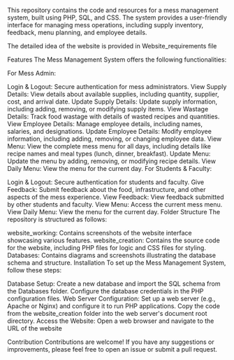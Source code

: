This repository contains the code and resources for a mess management system, built using PHP, SQL, and CSS. The system provides a user-friendly interface for managing mess operations, including supply inventory, feedback, menu planning, and employee details.

The detailed idea of the website is provided in Website_requirements file

Features
The Mess Management System offers the following functionalities:

For Mess Admin:

Login & Logout: Secure authentication for mess administrators.
View Supply Details: View details about available supplies, including quantity, supplier, cost, and arrival date.
Update Supply Details: Update supply information, including adding, removing, or modifying supply items.
View Wastage Details: Track food wastage with details of wasted recipes and quantities.
View Employee Details: Manage employee details, including names, salaries, and designations.
Update Employee Details: Modify employee information, including adding, removing, or changing employee data.
View Menu: View the complete mess menu for all days, including details like recipe names and meal types (lunch, dinner, breakfast).
Update Menu: Update the menu by adding, removing, or modifying recipe details.
View Daily Menu: View the menu for the current day.
For Students & Faculty:

Login & Logout: Secure authentication for students and faculty.
Give Feedback: Submit feedback about the food, infrastructure, and other aspects of the mess experience.
View Feedback: View feedback submitted by other students and faculty.
View Menu: Access the current mess menu.
View Daily Menu: View the menu for the current day.
Folder Structure
The repository is structured as follows:

website_working: Contains screenshots of the website interface showcasing various features.
website_creation: Contains the source code for the website, including PHP files for logic and CSS files for styling.
Databases: Contains diagrams and screenshots illustrating the database schema and structure.
Installation
To set up the Mess Management System, follow these steps:

Database Setup:
Create a new database and import the SQL schema from the Databases folder.
Configure the database credentials in the PHP configuration files.
Web Server Configuration:
Set up a web server (e.g., Apache or Nginx) and configure it to run PHP applications.
Copy the code from the website_creation folder into the web server's document root directory.
Access the Website:
Open a web browser and navigate to the URL of the website

Contribution
Contributions are welcome! If you have any suggestions or improvements, please feel free to open an issue or submit a pull request.
